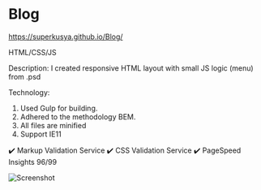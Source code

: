 # Blog

https://superkusya.github.io/Blog/

HTML/CSS/JS

Description: I created responsive HTML layout with small JS logic (menu) from .psd

Technology: 
1. Used Gulp for building.
2. Adhered to the methodology BEM.
3. All files are minified
4. Support IE11

✔️ Markup Validation Service
✔️ CSS Validation Service
✔️ PageSpeed Insights 96/99


![Screenshot](https://i.imgur.com/7VQmeH1.png)

